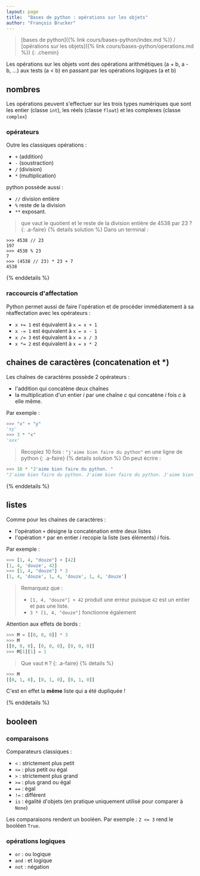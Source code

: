 ```yaml
---
layout: page
title:  "Bases de python : opérations sur les objets"
author: "François Brucker"
---
```


> [bases de python]({% link cours/bases-python/index.md %}) / [opérations sur les objets]({% link cours/bases-python/operations.md %})
{: .chemin}

Les opérations sur les objets vont des opérations arithmétiques (a + b, a - b, ...) aux tests (a < b) en passant par les opérations logiques (a et b)

## nombres

Les opérations peuvent s'effectuer sur les trois types numériques que sont les entier (classe `int`), les réels (classe `float`) et les complexes (classe `complex`)

### opérateurs

Outre les classiques opérations :

* `+` (addition)
* `-` (soustraction)
* `/` (division)
* `*` (multiplication)

python possède aussi :

* `//` division entière
* `%` reste de la division
* `**` exposant.

> que vaut le quotient et le reste de la division entière de 4538 par 23 ?
{: .a-faire}
{% details solution %}
Dans un terminal :

```text
>>> 4538 // 23
197
>>> 4538 % 23
7
>>> (4538 // 23) * 23 + 7
4538
```

{% enddetails %}

### raccourcis d'affectation

Python permet aussi de faire l'opération et de procéder immédiatement à sa réaffectation avec les opérateurs :

* `x += 1` est équivalent à `x = x + 1`
* `x -= 1` est équivalent à `x = x - 1`
* `x /= 3` est équivalent à `x = x / 3`
* `x *= 2` est équivalent à `x = x * 2`

## chaines de caractères (concatenation et *)

Les chaînes de caractères possède 2 opérateurs :

* l'addition qui concatène deux chaînes
* la multiplication d'un entier $i$ par une chaîne $c$ qui concatène $i$ fois $c$ à elle même.

Par exemple :

```python
>>> "x" + "y"
'xy'
>>> 3 * "x"
'xxx'
```

> Recopiez 10 fois : `"j'aime bien faire du python"` en une ligne de python
{: .a-faire}
{% details solution %}
On peut écrire :

```python
>>> 10 * "J'aime bien faire du python. "
"J'aime bien faire du python. J'aime bien faire du python. J'aime bien faire du python. J'aime bien faire du python. J'aime bien faire du python. J'aime bien faire du python. J'aime bien faire du python. J'aime bien faire du python. J'aime bien faire du python. J'aime bien faire du python. "

```

{% enddetails %}

## listes

Comme pour les chaines de caractères :

* l'opération `+` désigne la concaténation entre deux listes
* l'opération `*` par en entier $i$ recopie la liste (ses éléments) $i$ fois.

Par exemple :

```python
>>> [1, 4, "douze"] + [42]
[1, 4, 'douze', 42]
>>> [1, 4, "douze"] * 3
[1, 4, 'douze', 1, 4, 'douze', 1, 4, 'douze']
```

> Remarquez que :
>
> * `[1, 4, "douze"] + 42` produit une erreur puisque `42` est un entier et pas une liste.
> * `3 * [1, 4, "douze"]` fonctionne également

Attention aux effets de bords :

```python
>>> M = [[0, 0, 0]] * 3
>>> M
[[0, 0, 0], [0, 0, 0], [0, 0, 0]]
>>> M[1][1] = 1
```

> Que vaut `M` ?
{: .a-faire}
{% details %}

```python
>>> M
[[0, 1, 0], [0, 1, 0], [0, 1, 0]]
```

C'est en effet la **même** liste qui a été dupliquée !

{% enddetails %}

## booleen

### comparaisons

Comparateurs classiques :

* `<` : strictement plus petit
* `<=` : plus petit ou égal
* `>` : strictement plus grand
* `>=` : plus grand ou égal
* `==` : égal
* `!=` : différent
* `is` : égalité d'objets (en pratique uniquement utilisé pour comparer à `None`)

Les comparaisons rendent un booléen. Par exemple : `2 <= 3` rend le booléen `True`.

### opérations logiques

* `or` : ou logique
* `and` : et logique
* `not` : négation

